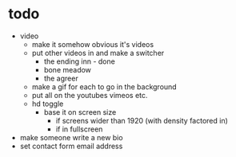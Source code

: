 # todo
- video
    - make it somehow obvious it's videos
    - put other videos in and make a switcher
        -   the ending inn - done
        -   bone meadow
        -   the agreer
    - make a gif for each to go in the background
    - put all on the youtubes vimeos etc.
    - hd toggle
        - base it on screen size
            - if screens wider than 1920 (with density factored in)
            - if in fullscreen
- make someone write a new bio
- set contact form email address
